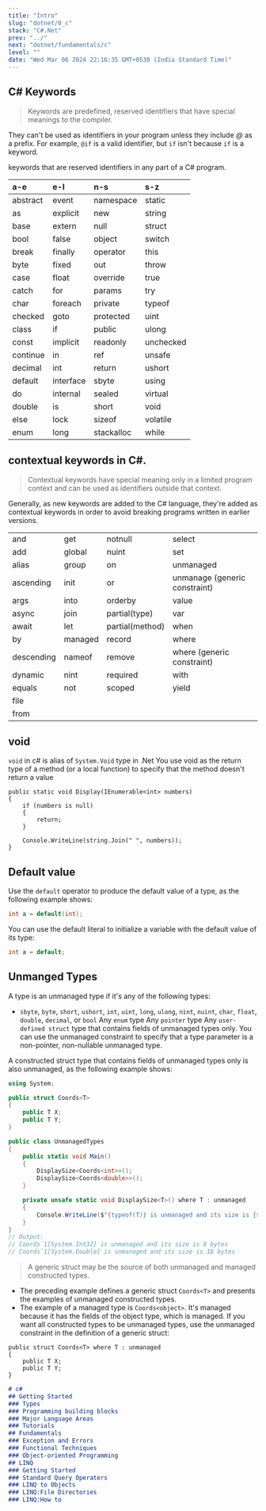 ```yaml
---
title: "Intro"
slug: "dotnet/0_c"
stack: "C#.Net"
prev: "../"
next: "dotnet/fundamentals/c"
level: ""
date: "Wed Mar 06 2024 22:16:35 GMT+0530 (India Standard Time)"
---
```


## C# Keywords

> Keywords are predefined, reserved identifiers that have special meanings to the compiler.

They can't be used as identifiers in your program unless they include _@_ as a prefix. For example, `@if` is a valid identifier, but `if` isn't because `if` is a keyword.

keywords that are reserved identifiers in any part of a C# program.

| a-e      | e-l       | n-s        | s-z       |
| :------- | :-------- | :--------- | :-------- |
| abstract | event     | namespace  | static    |
| as       | explicit  | new        | string    |
| base     | extern    | null       | struct    |
| bool     | false     | object     | switch    |
| break    | finally   | operator   | this      |
| byte     | fixed     | out        | throw     |
| case     | float     | override   | true      |
| catch    | for       | params     | try       |
| char     | foreach   | private    | typeof    |
| checked  | goto      | protected  | uint      |
| class    | if        | public     | ulong     |
| const    | implicit  | readonly   | unchecked |
| continue | in        | ref        | unsafe    |
| decimal  | int       | return     | ushort    |
| default  | interface | sbyte      | using     |
| do       | internal  | sealed     | virtual   |
| double   | is        | short      | void      |
| else     | lock      | sizeof     | volatile  |
| enum     | long      | stackalloc | while     |

## contextual keywords in C#.

> Contextual keywords have special meaning only in a limited program context and can be used as identifiers outside that context.

Generally, as new keywords are added to the C# language, they're added as contextual keywords in order to avoid breaking programs written in earlier versions.

|            |         |                 |                               |
| :--------- | :------ | :-------------- | :---------------------------- |
| and        | get     | notnull         | select                        |
| add        | global  | nuint           | set                           |
| alias      | group   | on              | unmanaged                     |
| ascending  | init    | or              | unmanage (generic constraint) |
| args       | into    | orderby         | value                         |
| async      | join    | partial(type)   | var                           |
| await      | let     | partial(method) | when                          |
| by         | managed | record          | where                         |
| descending | nameof  | remove          | where (generic constraint)    |
| dynamic    | nint    | required        | with                          |
| equals     | not     | scoped          | yield                         |
| file       |         |                 |                               |
| from       |         |                 |                               |

## void 

`void` in c# is alias of `System.Void` type in .Net
You use void as the return type of a method (or a local function) to specify that the method doesn't return a value

```csharp{1, 5}
public static void Display(IEnumerable<int> numbers)
{
    if (numbers is null)
    {
        return;
    }

    Console.WriteLine(string.Join(" ", numbers));
}
```

## Default value

Use the `default` operator to produce the default value of a type, as the following example shows:

```csharp
int a = default(int);
```

You can use the default literal to initialize a variable with the default value of its type:

```csharp
int a = default;
```

## Unmanged Types

A type is an unmanaged type if it's any of the following types:

- `sbyte`, `byte`, `short`, `ushort`, `int`, `uint`, `long`, `ulong`, `nint`, `nuint`, `char`, `float`, `double`, `decimal`, or `bool`
Any `enum` type
Any `pointer` type
Any `user-defined struct` type that contains fields of unmanaged types only.
You can use the unmanaged constraint to specify that a type parameter is a non-pointer, non-nullable unmanaged type.

A constructed struct type that contains fields of unmanaged types only is also unmanaged, as the following example shows:

```csharp
using System;

public struct Coords<T>
{
    public T X;
    public T Y;
}

public class UnmanagedTypes
{
    public static void Main()
    {
        DisplaySize<Coords<int>>();
        DisplaySize<Coords<double>>();
    }

    private unsafe static void DisplaySize<T>() where T : unmanaged
    {
        Console.WriteLine($"{typeof(T)} is unmanaged and its size is {sizeof(T)} bytes");
    }
}
// Output:
// Coords`1[System.Int32] is unmanaged and its size is 8 bytes
// Coords`1[System.Double] is unmanaged and its size is 16 bytes
```

> A generic struct may be the source of both unmanaged and managed constructed types. 

- The preceding example defines a generic struct `Coords<T>` and presents the examples of unmanaged constructed types. 
- The example of a managed type is `Coords<object>`. It's managed because it has the fields of the object type, which is managed. If you want all constructed types to be unmanaged types, use the unmanaged constraint in the definition of a generic struct:

```csharp{1}
public struct Coords<T> where T : unmanaged
{
    public T X;
    public T Y;
}
```

```markdown markmap
# c#
## Getting Started
### Types
### Programming building blocks
### Major Language Areas
### Tutorials
## Fundamentals
### Exception and Errors
### Functional Techniques
### Object-oriented Programming
## LINQ
### Getting Started
### Standard Query Operaters
### LINQ to Objects
### LINQ:File Directories
### LINQ:How to

```